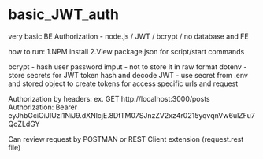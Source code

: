 # basic_JWT_auth
very basic  BE Authorization - node.js / JWT / bcrypt  / no database and FE

how to run:
1.NPM install
2.View package.json for script/start commands


bcrypt - hash user password imput - not to store it in raw format
dotenv - store secrets for JWT token hash and decode
JWT - use secret from .env and stored object to create tokens for access specific urls and request

Authorization by headers:
ex. 
GET http://localhost:3000/posts
Authorization: Bearer eyJhbGciOiJIUzI1NiJ9.dXNlcjE.8DtTM07SJnzZV2xz4r0215yqvqnVw6ulZFu7QoZLdGY
                      <JWT token>

Can review request by POSTMAN or REST Client extension (request.rest file)
